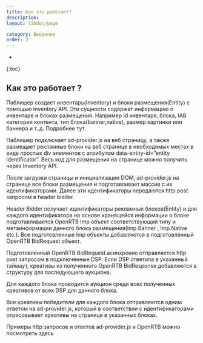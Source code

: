 ```yaml
---
title: Как это работает?
description: 
layout: libdoc/page

category: Введение
order: 3
---
```

* 
{:toc}

## Как это работает ?

Паблишер создает инвентарь(Inventory) и блоки размещения(Entity) с помощью Inventory API. Эти сущности содержат информацию о инвентаре и блоках размещения. Например id инвентаря, блока, IAB категории контента, тип блока(banner,native), размер картинки или баннера и т..д. Подробнее тут.

Паблишер подключает ad-provider.js на веб страницу, а также размещает рекламные блоки на веб странице в необходимых местах в виде простых div элементов с атрибутом data-entity-id=”entity identificator”. Весь код для размещения на странице можно получить через  Inventory API.

После загрузки страницы и инициализации DOM, ad-provider.js на странице все блоки размещения и подготавливает массив с их идентификаторами. Далее эти идентификаторы передаются http post запросом в  header bidder. 

Header Bidder получает идентификаторы рекламных блоков(Entity) и для каждого идентификатора на основе хранящейся информации о блоке подготавливается OpenRTB Imp объект соответствующий типу и метаинформации данного блока размещения(Imp.Banner , Imp.Native etc.). Все подготовленные Imp объекты добавляются в подготовленный OpenRTB BidRequest объект.

Подготовленный OpenRTB BidRequest асинхронно отправляется http post запросом в подключенные DSP. Если DSP ответила в указанный таймаут, креативы из полученного OpenRTB BidResponse добавляются в структуру для последующего аукциона.

Для каждого блока проводится аукцион среди всех полученных креативов от всех DSP для данного блока.

Все креативы победители для каждого блока отправляются одним ответом на ad-provider.js, который в соответствии с идентификаторами  отрисовывает креативы на странице в указанных блоках.

Примеры http запросов и ответов  ad-provider.js и OpenRTB можно посмотреть здесь


